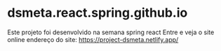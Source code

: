 # dsmeta.react.spring.github.io
Este projeto foi desenvolvido na semana spring react
Entre e veja o site online
endereço do site: https://project-dsmeta.netlify.app/
